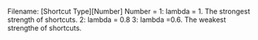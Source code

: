 Filename: [Shortcut Type][Number]
Number = 
	1: lambda = 1. The strongest strength of shortcuts.
	2: lambda = 0.8 
	3: lambda =0.6. The weakest strengthe of shortcuts.